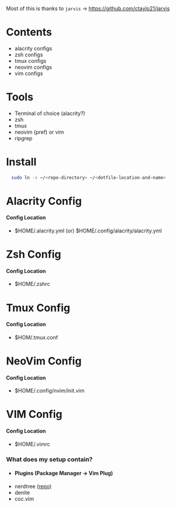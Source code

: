 Most of this is thanks to `jarvis` -> https://github.com/ctaylo21/jarvis

# Contents
  - alacrity configs
  - zsh configs
  - tmux configs
  - neovim configs
  - vim configs

# Tools
  - Terminal of choice (alacrity?)
  - zsh
  - tmux
  - neovim (pref) or vim
  - ripgrep

# Install
```bash
  sudo ln -s ~/<repo-directory> ~/<dotfile-location-and-name>
```

# Alacrity Config
#### Config Location
  - $HOME/.alacrity.yml (or) $HOME/.config/alacrity/alacrity.yml

# Zsh Config
#### Config Location
  - $HOME/.zshrc

# Tmux Config
#### Config Location
  - $HOM/.tmux.conf

# NeoVim Config
#### Config Location
  - $HOME/.config/nvim/init.vim

# VIM Config
#### Config Location
  - $HOME/.vimrc

### What does my setup contain?

  - #### Plugins (Package Manager -> Vim Plug)

* nerdtree [(repo)](https://github.com/scrooloose/nerdtree)
* denite
* coc.vim

